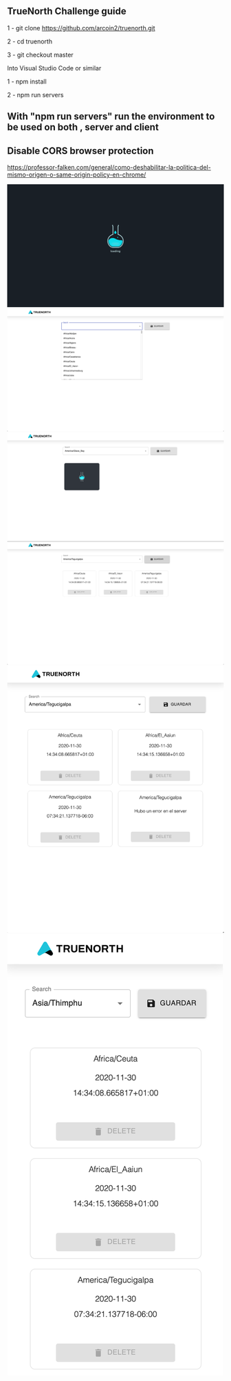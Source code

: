 ## TrueNorth Challenge guide

1 - git clone https://github.com/arcoin2/truenorth.git

2 - cd truenorth

3 - git checkout master

Into Visual Studio Code or similar 

1 - npm install

2 - npm run servers 

## With "npm run servers" run the environment to be used on both , server and client

## Disable CORS browser protection

https://professor-falken.com/general/como-deshabilitar-la-politica-del-mismo-origen-o-same-origin-policy-en-chrome/

![](prints/Screen%20Shot%202020-11-30%20at%2010.33.53%20AM.png)
![](prints/Screen%20Shot%202020-11-30%20at%2010.34.04%20AM.png)
![](prints/Screen%20Shot%202020-11-30%20at%2010.35.31%20AM.png)
![](prints/Screen%20Shot%202020-11-30%20at%2010.34.21%20AM.png)
![](prints/Screen%20Shot%202020-11-30%20at%2010.34.50%20AM.png)
![](prints/Screen%20Shot%202020-11-30%20at%2010.35.07%20AM.png)

